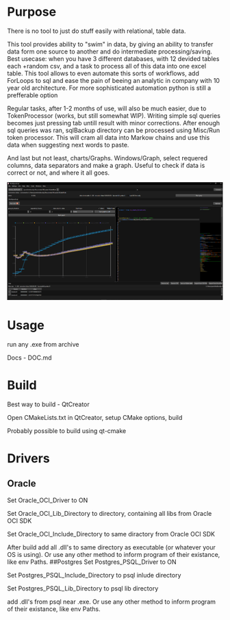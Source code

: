 # Purpose
There is no tool to just do stuff easily with relational, table data.

This tool provides ability to "swim" in data, by giving an ability to transfer data form one source to another and do intermediate processing/saving. Best usecase: when you have 3 different databases, with 12 devided tables each +random csv, and a task to process all of this data into one excel table. This tool allows to even automate this sorts of workflows, add ForLoops to sql and ease the pain of beeing an analytic in company with 10 year old architecture. For more sophisticated automation python is still a prefferable option

Regular tasks, after 1-2 months of use, will also be much easier, due to TokenProcessor (works, but still somewhat WIP). Writing simple sql queries becomes just pressing tab untill result with minor corrections. After enough sql queries was ran, sqlBackup directory can be processed using Misc/Run token processor. This will cram all data into Markow chains and use this data when suggesting next words to paste.

And last but not least, charts/Graphs. Windows/Graph, select requered columns, data separators and make a graph. Useful to check if data is correct or not, and where it all goes.

![github3](https://github.com/gfifgfifofich/DB_loader/blob/main/Assets/Demo1.png)
# Usage
run any .exe from archive

Docs - DOC.md

# Build
Best way to build - QtCreator

Open CMakeLists.txt in QtCreator, setup CMake options, build

Probably possible to build using qt-cmake

# Drivers
## Oracle
Set Oracle_OCI_Driver to ON

Set Oracle_OCI_Lib_Directory to directory, containing all libs from Oracle OCI SDK

Set Oracle_OCI_Include_Directory to same diractory from Oracle OCI SDK

After build add all .dll's to same directory as executable (or whatever your OS is using). Or use any other method to inform program of their existance, like env Paths. 
##Postgres
Set Postgres_PSQL_Driver to ON 

Set Postgres_PSQL_Include_Directory to psql inlude directory

Set Postgres_PSQL_Lib_Directory to psql lib directory

add .dll's from psql near .exe. Or use any other method to inform program of their existance, like env Paths. 
